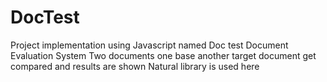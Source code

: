 # DocTest
Project implementation using Javascript named Doc test
Document Evaluation System
Two documents one base another target document get compared and results are shown
Natural library is used here
